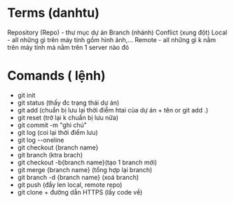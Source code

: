 # Terms (danhtu)

Repository (Repo) - thư mục dự án 
Branch (nhánh)
Conflict (xung đột)
Local - all những gì trên máy tính gồm hình ảnh,...
Remote - all những gì k nằm trên máy tính mà nằm trên 1 server nào đó

# Comands ( lệnh)

- git init 
- git status  (thấy đc trạng thái dự án)
- git add (chuẩn bị lưu lại thời điểm htai của dự án + tên or git add .)
- git reset (trở lại k chuẩn bị lưu nữa)
- git commit -m "ghi chú"
- git log (coi lại thời điểm lưu)
- git log --oneline 
- git checkout {branch name}
- git branch (ktra brach)
- git checkout -b{branch name}(tạo 1 branch mới)
- git merge {branch name} (tổng hợp lại branch)
- git branch -d {branch name} (xoá branch)
- git push (đẩy len local, remote repo)
- git clone + đường dẫn HTTPS (lấy code về)